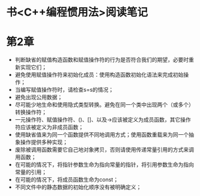 # 书<C++编程惯用法>阅读笔记

第2章
===

* 判断缺省的赋值构造函数和赋值操作符的行为是否符合我们的期望，必要时重新实现它们；
* 避免使用赋值操作符来初始化成员：使用构造函数初始化语法来完成初始操作；
* 当编写赋值操作符时，请检查s=s的情况；
* 避免出现公用数据；
* 尽可能少地生命和使用隐式类型转换。避免在同一个类中出现两个（或多个）转换操作符；
* 一元操作符、赋值操作符、()、[]、以及->应该被定义为成员函数，其它操作符应该被定义为非成员函数；
* 使用缺省值来为同一个函数提供不同地调用方式；使用函数重载来为同一个抽象操作提供多种实现；
* 废除被调用函数需要它自己地对象拷贝，否则请使用传递常量引用的方式来调用函数；
* 在可能的情况下，将指针参数生命为指向常量的指针，将引用参数生命为指向常量的引用；
* 在可能的情况下，将成员函数生命为const；
* 不同文件中的静态数据的初始化顺序没有被明确定义；

